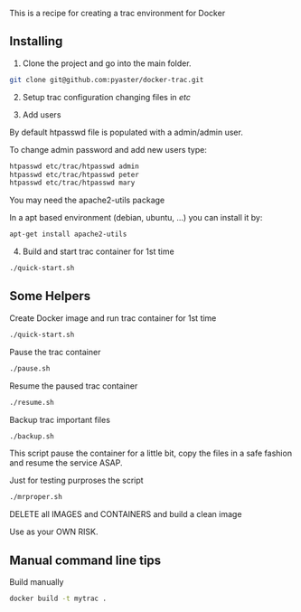 This is a recipe for creating a trac environment for Docker

## Installing

1. Clone the project and go into the main folder.

```bash
git clone git@github.com:pyaster/docker-trac.git
```

2. Setup trac configuration changing files in *etc* 

3. Add users

By default htpasswd file is populated with a admin/admin user.

To change admin password and add new users type:

```bash
htpasswd etc/trac/htpasswd admin
htpasswd etc/trac/htpasswd peter
htpasswd etc/trac/htpasswd mary
```

You may need the apache2-utils package

In a apt based environment (debian, ubuntu, ...) you can install it by:

```bash
apt-get install apache2-utils
```

4. Build and start trac container for 1st time

```bash
./quick-start.sh 
```

## Some Helpers

Create Docker image and run trac container for 1st time
```bash
./quick-start.sh 
```

Pause the trac container
```bash
./pause.sh 
```

Resume the paused trac container
```bash
./resume.sh
```

Backup trac important files
```bash
./backup.sh
```
This script pause the container for a little bit, copy the files in a safe fashion and resume the service ASAP.


Just for testing purproses the script
```bash
./mrproper.sh
```
DELETE all IMAGES and CONTAINERS and build a clean image

Use as your OWN RISK.


## Manual command line tips

Build manually

```bash
docker build -t mytrac .
```
